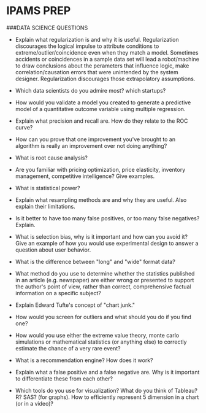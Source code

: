 IPAMS PREP
==========

###DATA SCIENCE QUESTIONS

* Explain what regularization is and why it is useful.
Regularization discourages the logical impulse to attribute conditions to extreme/outlier/coincidence even when they match a model. Sometimes accidents or coincidences in a sample data set will lead a robot/machine to draw conclusions about the perameters that influence logic, make correlation/causation errors that were unintended by the system designer. Regularization discourages those extrapolatory assumptions. 

* Which data scientists do you admire most? which startups?
* How would you validate a model you created to generate a predictive model of a quantitative outcome variable using multiple regression.
* Explain what precision and recall are. How do they relate to the ROC curve?
* How can you prove that one improvement you've brought to an algorithm is really an improvement over not doing anything?
* What is root cause analysis?
* Are you familiar with pricing optimization, price elasticity, inventory management, competitive intelligence? Give examples.
* What is statistical power?
* Explain what resampling methods are and why they are useful. Also explain their limitations.
* Is it better to have too many false positives, or too many false negatives? Explain.
* What is selection bias, why is it important and how can you avoid it?
Give an example of how you would use experimental design to answer a question about user behavior.
* What is the difference between "long" and "wide" format data?
* What method do you use to determine whether the statistics published in an article (e.g. newspaper) are either wrong or presented to support the author's point of view, rather than correct, comprehensive factual information on a specific subject?
* Explain Edward Tufte's concept of "chart junk."
* How would you screen for outliers and what should you do if you find one?
* How would you use either the extreme value theory, monte carlo simulations or mathematical statistics (or anything else) to correctly estimate the chance of a very rare event?
* What is a recommendation engine? How does it work?
* Explain what a false positive and a false negative are. Why is it important to differentiate these from each other?
* Which tools do you use for visualization? What do you think of Tableau? R? SAS? (for graphs). How to efficiently represent 5 dimension in a chart (or in a video)?